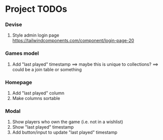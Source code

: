 # Project TODOs

### Devise
1. Style admin login page
    https://tailwindcomponents.com/component/login-page-20

### Games model
1. Add "last played" timestamp ==> maybe this is unique to collections?
                               ==> could be a join table or something

### Homepage
1. Add "last played" column
2. Make columns sortable

### Modal
1. Show players who own the game (i.e. not in a wishlist)
2. Show "last played" timestamp
3. Add button/input to update "last played" timestamp
